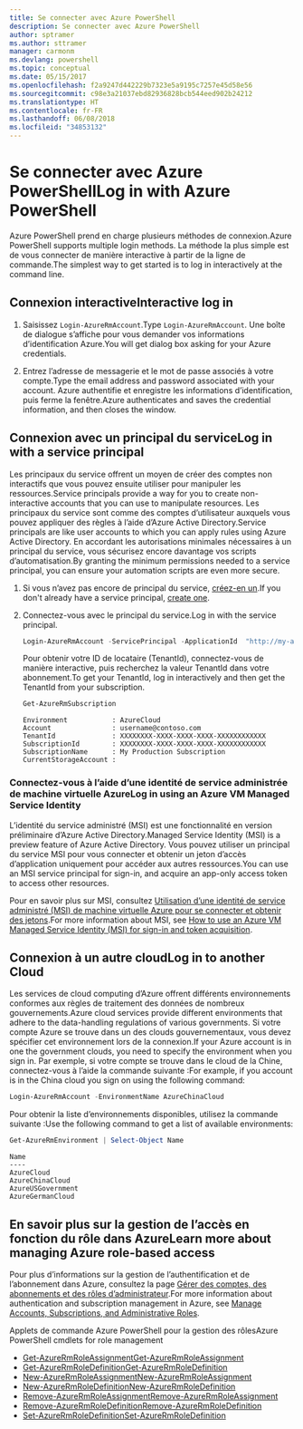 ```yaml
---
title: Se connecter avec Azure PowerShell
description: Se connecter avec Azure PowerShell
author: sptramer
ms.author: sttramer
manager: carmonm
ms.devlang: powershell
ms.topic: conceptual
ms.date: 05/15/2017
ms.openlocfilehash: f2a9247d442229b7323e5a9195c7257e45d58e56
ms.sourcegitcommit: c98e3a21037ebd82936828bcb544eed902b24212
ms.translationtype: HT
ms.contentlocale: fr-FR
ms.lasthandoff: 06/08/2018
ms.locfileid: "34853132"
---
```

# <a name="log-in-with-azure-powershell"></a><span data-ttu-id="4f069-103">Se connecter avec Azure PowerShell</span><span class="sxs-lookup"><span data-stu-id="4f069-103">Log in with Azure PowerShell</span></span>

<span data-ttu-id="4f069-104">Azure PowerShell prend en charge plusieurs méthodes de connexion.</span><span class="sxs-lookup"><span data-stu-id="4f069-104">Azure PowerShell supports multiple login methods.</span></span> <span data-ttu-id="4f069-105">La méthode la plus simple est de vous connecter de manière interactive à partir de la ligne de commande.</span><span class="sxs-lookup"><span data-stu-id="4f069-105">The simplest way to get started is to log in interactively at the command line.</span></span>

## <a name="interactive-log-in"></a><span data-ttu-id="4f069-106">Connexion interactive</span><span class="sxs-lookup"><span data-stu-id="4f069-106">Interactive log in</span></span>

1. <span data-ttu-id="4f069-107">Saisissez `Login-AzureRmAccount`.</span><span class="sxs-lookup"><span data-stu-id="4f069-107">Type `Login-AzureRmAccount`.</span></span> <span data-ttu-id="4f069-108">Une boîte de dialogue s’affiche pour vous demander vos informations d’identification Azure.</span><span class="sxs-lookup"><span data-stu-id="4f069-108">You will get dialog box asking for your Azure credentials.</span></span>

2. <span data-ttu-id="4f069-109">Entrez l’adresse de messagerie et le mot de passe associés à votre compte.</span><span class="sxs-lookup"><span data-stu-id="4f069-109">Type the email address and password associated with your account.</span></span> <span data-ttu-id="4f069-110">Azure authentifie et enregistre les informations d’identification, puis ferme la fenêtre.</span><span class="sxs-lookup"><span data-stu-id="4f069-110">Azure authenticates and saves the credential information, and then closes the window.</span></span>

## <a name="log-in-with-a-service-principal"></a><span data-ttu-id="4f069-111">Connexion avec un principal du service</span><span class="sxs-lookup"><span data-stu-id="4f069-111">Log in with a service principal</span></span>

<span data-ttu-id="4f069-112">Les principaux du service offrent un moyen de créer des comptes non interactifs que vous pouvez ensuite utiliser pour manipuler les ressources.</span><span class="sxs-lookup"><span data-stu-id="4f069-112">Service principals provide a way for you to create non-interactive accounts that you can use to manipulate resources.</span></span> <span data-ttu-id="4f069-113">Les principaux du service sont comme des comptes d’utilisateur auxquels vous pouvez appliquer des règles à l’aide d’Azure Active Directory.</span><span class="sxs-lookup"><span data-stu-id="4f069-113">Service principals are like user accounts to which you can apply rules using Azure Active Directory.</span></span> <span data-ttu-id="4f069-114">En accordant les autorisations minimales nécessaires à un principal du service, vous sécurisez encore davantage vos scripts d’automatisation.</span><span class="sxs-lookup"><span data-stu-id="4f069-114">By granting the minimum permissions needed to a service principal, you can ensure your automation scripts are even more secure.</span></span>

1. <span data-ttu-id="4f069-115">Si vous n’avez pas encore de principal du service, [créez-en un](create-azure-service-principal-azureps.md).</span><span class="sxs-lookup"><span data-stu-id="4f069-115">If you don't already have a service principal, [create one](create-azure-service-principal-azureps.md).</span></span>

2. <span data-ttu-id="4f069-116">Connectez-vous avec le principal du service.</span><span class="sxs-lookup"><span data-stu-id="4f069-116">Log in with the service principal.</span></span>

    ```powershell
    Login-AzureRmAccount -ServicePrincipal -ApplicationId  "http://my-app" -Credential $pscredential -TenantId $tenantid
    ```

    <span data-ttu-id="4f069-117">Pour obtenir votre ID de locataire (TenantId), connectez-vous de manière interactive, puis recherchez la valeur TenantId dans votre abonnement.</span><span class="sxs-lookup"><span data-stu-id="4f069-117">To get your TenantId, log in interactively and then get the TenantId from your subscription.</span></span>

    ```powershell
    Get-AzureRmSubscription
    ```

    ```
    Environment           : AzureCloud
    Account               : username@contoso.com
    TenantId              : XXXXXXXX-XXXX-XXXX-XXXX-XXXXXXXXXXXX
    SubscriptionId        : XXXXXXXX-XXXX-XXXX-XXXX-XXXXXXXXXXXX
    SubscriptionName      : My Production Subscription
    CurrentStorageAccount :
    ```

### <a name="log-in-using-an-azure-vm-managed-service-identity"></a><span data-ttu-id="4f069-118">Connectez-vous à l’aide d’une identité de service administrée de machine virtuelle Azure</span><span class="sxs-lookup"><span data-stu-id="4f069-118">Log in using an Azure VM Managed Service Identity</span></span>

<span data-ttu-id="4f069-119">L’identité du service administré (MSI) est une fonctionnalité en version préliminaire d’Azure Active Directory.</span><span class="sxs-lookup"><span data-stu-id="4f069-119">Managed Service Identity (MSI) is a preview feature of Azure Active Directory.</span></span> <span data-ttu-id="4f069-120">Vous pouvez utiliser un principal du service MSI pour vous connecter et obtenir un jeton d’accès d’application uniquement pour accéder aux autres ressources.</span><span class="sxs-lookup"><span data-stu-id="4f069-120">You can use an MSI service principal for sign-in, and acquire an app-only access token to access other resources.</span></span>

<span data-ttu-id="4f069-121">Pour en savoir plus sur MSI, consultez [Utilisation d’une identité de service administré (MSI) de machine virtuelle Azure pour se connecter et obtenir des jetons](/azure/active-directory/msi-how-to-get-access-token-using-msi).</span><span class="sxs-lookup"><span data-stu-id="4f069-121">For more information about MSI, see [How to use an Azure VM Managed Service Identity (MSI) for sign-in and token acquisition](/azure/active-directory/msi-how-to-get-access-token-using-msi).</span></span>

## <a name="log-in-to-another-cloud"></a><span data-ttu-id="4f069-122">Connexion à un autre cloud</span><span class="sxs-lookup"><span data-stu-id="4f069-122">Log in to another Cloud</span></span>

<span data-ttu-id="4f069-123">Les services de cloud computing d’Azure offrent différents environnements conformes aux règles de traitement des données de nombreux gouvernements.</span><span class="sxs-lookup"><span data-stu-id="4f069-123">Azure cloud services provide different environments that adhere to the data-handling regulations of various governments.</span></span> <span data-ttu-id="4f069-124">Si votre compte Azure se trouve dans un des clouds gouvernementaux, vous devez spécifier cet environnement lors de la connexion.</span><span class="sxs-lookup"><span data-stu-id="4f069-124">If your Azure account is in one the government clouds, you need to specify the environment when you sign in.</span></span> <span data-ttu-id="4f069-125">Par exemple, si votre compte se trouve dans le cloud de la Chine, connectez-vous à l’aide la commande suivante :</span><span class="sxs-lookup"><span data-stu-id="4f069-125">For example, if you account is in the China cloud you sign on using the following command:</span></span>

```powershell
Login-AzureRmAccount -EnvironmentName AzureChinaCloud
```

<span data-ttu-id="4f069-126">Pour obtenir la liste d’environnements disponibles, utilisez la commande suivante :</span><span class="sxs-lookup"><span data-stu-id="4f069-126">Use the following command to get a list of available environments:</span></span>

```powershell
Get-AzureRmEnvironment | Select-Object Name
```

```
Name
----
AzureCloud
AzureChinaCloud
AzureUSGovernment
AzureGermanCloud
```

## <a name="learn-more-about-managing-azure-role-based-access"></a><span data-ttu-id="4f069-127">En savoir plus sur la gestion de l’accès en fonction du rôle dans Azure</span><span class="sxs-lookup"><span data-stu-id="4f069-127">Learn more about managing Azure role-based access</span></span>

<span data-ttu-id="4f069-128">Pour plus d’informations sur la gestion de l’authentification et de l’abonnement dans Azure, consultez la page [Gérer des comptes, des abonnements et des rôles d’administrateur](/azure/active-directory/role-based-access-control-configure).</span><span class="sxs-lookup"><span data-stu-id="4f069-128">For more information about authentication and subscription management in Azure, see [Manage Accounts, Subscriptions, and Administrative Roles](/azure/active-directory/role-based-access-control-configure).</span></span>

<span data-ttu-id="4f069-129">Applets de commande Azure PowerShell pour la gestion des rôles</span><span class="sxs-lookup"><span data-stu-id="4f069-129">Azure PowerShell cmdlets for role management</span></span>

* [<span data-ttu-id="4f069-130">Get-AzureRmRoleAssignment</span><span class="sxs-lookup"><span data-stu-id="4f069-130">Get-AzureRmRoleAssignment</span></span>](/powershell/module/AzureRM.Resources/Get-AzureRmRoleAssignment)
* [<span data-ttu-id="4f069-131">Get-AzureRmRoleDefinition</span><span class="sxs-lookup"><span data-stu-id="4f069-131">Get-AzureRmRoleDefinition</span></span>](/powershell/module/AzureRM.Resources/Get-AzureRmRoleDefinition)
* [<span data-ttu-id="4f069-132">New-AzureRmRoleAssignment</span><span class="sxs-lookup"><span data-stu-id="4f069-132">New-AzureRmRoleAssignment</span></span>](/powershell/module/AzureRM.Resources/New-AzureRmRoleAssignment)
* [<span data-ttu-id="4f069-133">New-AzureRmRoleDefinition</span><span class="sxs-lookup"><span data-stu-id="4f069-133">New-AzureRmRoleDefinition</span></span>](/powershell/module/AzureRM.Resources/New-AzureRmRoleDefinition)
* [<span data-ttu-id="4f069-134">Remove-AzureRmRoleAssignment</span><span class="sxs-lookup"><span data-stu-id="4f069-134">Remove-AzureRmRoleAssignment</span></span>](/powershell/module/AzureRM.Resources/Remove-AzureRmRoleAssignment)
* [<span data-ttu-id="4f069-135">Remove-AzureRmRoleDefinition</span><span class="sxs-lookup"><span data-stu-id="4f069-135">Remove-AzureRmRoleDefinition</span></span>](/powershell/module/AzureRM.Resources/Remove-AzureRmRoleDefinition)
* [<span data-ttu-id="4f069-136">Set-AzureRmRoleDefinition</span><span class="sxs-lookup"><span data-stu-id="4f069-136">Set-AzureRmRoleDefinition</span></span>](/powershell/moduel/AzureRM.Resources/Set-AzureRmRoleDefinition)
